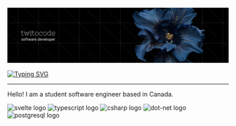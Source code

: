 ![Header](github-twitocode.png)
<br />


[![Typing SVG](https://readme-typing-svg.demolab.com?font=jetbrains+mono&pause=1000&color=7B99F7&vCenter=true&width=435&lines=The+future+belongs+to+the+believers.;What's+in+store+for+your+journey%3F)](https://git.io/typing-svg)
___
Hello! I am a student software engineer based in Canada.
<br />
<div align="left">
  <img src="https://skillicons.dev/icons?i=svelte" height="40" alt="svelte logo"  />
  <img src="https://skillicons.dev/icons?i=ts" height="40" alt="typescript logo"  />
  <img src="https://skillicons.dev/icons?i=cs" height="40" alt="csharp logo"  />
  <img src="https://skillicons.dev/icons?i=dotnet" height="40" alt="dot-net logo"  />
  <img src="https://cdn.jsdelivr.net/gh/devicons/devicon/icons/postgresql/postgresql-original.svg" height="40" alt="postgresql logo"  />
</div>

<br />

<!-- ![Anurag's GitHub stats](https://github-readme-stats.vercel.app/api?username=twitocode&show_icons=true&theme=github_dark)

<!-- <a href="https://www.data-card-for-spotify.com/card?user_id=1tkkoexby0iam082gqc4nku2q">
  <img src="https://www.data-card-for-spotify.com/api/card?user_id=1tkkoexby0iam082gqc4nku2q" alt="Data Card for Spotify">
</a> -->
